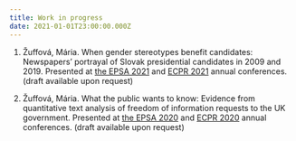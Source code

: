 ```yaml
---
title: Work in progress
date: 2021-01-01T23:00:00.000Z
---
```


1. Žuffová, Mária. When gender stereotypes benefit candidates: Newspapers’ portrayal of Slovak presidential candidates in 2009 and 2019. Presented at [the EPSA 2021](https://coms.events/epsa2021/data/abstracts/en/abstract_0188.html) and [ECPR 2021](https://ecpr.eu/Events/Event/PaperDetails/53895) annual conferences. (draft available upon request)

2. Žuffová, Mária. What the public wants to know: Evidence from quantitative text analysis of freedom of information requests to the UK government. Presented at [the EPSA 2020](https://coms.events/EPSA-2020/data/abstracts/en/abstract_0072.html) and [ECPR 2020](https://ecpr.eu/Events/Event/PanelDetails/11061) annual conferences. (draft available upon request)

